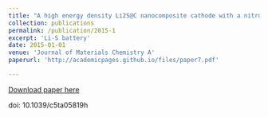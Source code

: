 ```yaml
---
title: "A high energy density Li2S@C nanocomposite cathode with a nitrogen-doped carbon nanotube top current collector"
collection: publications
permalink: /publication/2015-1
excerpt: 'Li-S battery'
date: 2015-01-01
venue: 'Journal of Materials Chemistry A'
paperurl: 'http://academicpages.github.io/files/paper7.pdf'

---
```



[Download paper here](http://academicpages.github.io/files/paper7.pdf)

doi: 10.1039/c5ta05819h  
